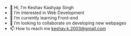 - 👋 Hi, I’m Keshav Kashyap Singh
- 👀 I’m interested in Web Development
- 🌱 I’m currently learning Front-end
- 💞️ I’m looking to collaborate on developing new webpages
- 📫 How to reach me keshav.k.2003@gmail.com


<!---
CrystalX2003/CrystalX2003 is a ✨ special ✨ repository because its `README.md` (this file) appears on your GitHub profile.
You can click the Preview link to take a look at your changes.
--->
